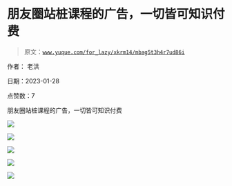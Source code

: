 # 朋友圈站桩课程的广告，一切皆可知识付费

> 原文：[`www.yuque.com/for_lazy/xkrm14/mbag5t3h4r7ud86i`](https://www.yuque.com/for_lazy/xkrm14/mbag5t3h4r7ud86i)

作者： 老洪 

日期：2023-01-28 

点赞数：7 

朋友圈站桩课程的广告，一切皆可知识付费 

![](img/dd9269fb9f2f0bb444da7b822d1d9942.png) 

![](img/e0a243419b749d3c2f8732b38945c270.png) 

![](img/0c314cfbad4496c195a883fe595b2f4b.png) 

![](img/2cd0cc4060cd4c08d25601cc74d8fd1f.png) 

![](img/684ef12b92861580405c3b36b0170bf9.png) 

